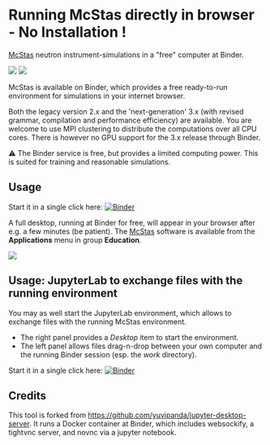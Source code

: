 # Running McStas directly in browser - No Installation !


[McStas](http://mcstas.org/) neutron instrument-simulations in a "free" computer at Binder.

<img src="http://mcstas.org/logo-left.png"> <img src="https://mybinder.org/static/logo.svg?v=fe52c40adc69454ba7536393f76ebd715e5fb75f5feafe16a27c47483eabf3.21c14ed9fda905c49915d6dbf369ae68fb855a40dd05489a7b9542a9ee532e92b">

McStas is available on Binder, which provides a free ready-to-run environment for simulations in your internet browser.

Both the legacy version 2.x and the 'next-generation' 3.x (with revised grammar, compilation and performance efficiency) are available. You are welcome to use MPI clustering to distribute the computations over all CPU cores. There is however no GPU support for the 3.x release through Binder.

:warning: The Binder service is free, but provides a limited computing power. This is suited for training and reasonable simulations.

## Usage

Start it in a single click here:  [![Binder](https://mybinder.org/badge_logo.svg)](https://mybinder.org/v2/gh/McStasMcXtrace/mcstas-binder/master?urlpath=desktop)

A full desktop, running at Binder for free, will appear in your browser after e.g. a few minutes (be patient).
The [McStas](http://mcstas.org/) software is available from the __Applications__ menu in group __Education__.

<img src="http://mcstas.org/pics/mcstas-binder.png">

## Usage: JupyterLab to exchange files with the running environment

You may as well start the JupyterLab environment, which allows to exchange files with the running McStas environment. 

- The right panel provides a *Desktop* item to start the environment.
- The left panel allows files drag-n-drop between your own computer and the running Binder session (esp. the *work* directory).

Start it in a single click here:  [![Binder](https://mybinder.org/badge_logo.svg)](https://mybinder.org/v2/gh/McStasMcXtrace/mcstas-binder/master?urlpath=lab)

## Credits

This tool is forked from <https://github.com/yuvipanda/jupyter-desktop-server>.
It runs a Docker container at Binder, which includes websockify, a tightvnc server, and novnc via a jupyter notebook.


